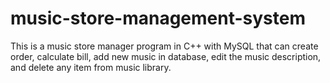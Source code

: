 # music-store-management-system

This is a music store manager program in C++ with MySQL that can create order, calculate bill, add new music in database, edit the music description, and delete any item from music library.
